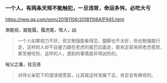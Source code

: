 ### 一个人，有两条天规不能触犯，一旦违背，命运多舛，必吃大亏
https://new.qq.com/omn/20181106/20181106A1F945.html

渺能视，跛能履，履虎尾，咥人，凶
>一个人如果视力不好，但又勉强能看得见，腿脚也不太好，但也勉强能行走，这样的人却不自量力跟在老虎的尾巴后面走，那肯定容易把老虎惹怒，甚至被咬伤，这样的人，遇到的事情是非常凶险的。

裕父之蛊，往见吝
>对待父亲犯下的错误很宽容，让其就这样发展下去，肯定会有麻烦的。
